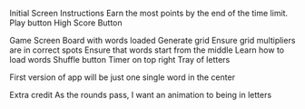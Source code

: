 Initial Screen
    Instructions
        Earn the most points by the end of the time limit.
    Play button
    High Score Button

Game Screen
    Board with words loaded
        Generate grid
            Ensure grid multipliers are in correct spots
            Ensure that words start from the middle
        Learn how to load words
        Shuffle button
    Timer on top right
    Tray of letters

First version of app will be just one single word in the center

Extra credit
    As the rounds pass, I want an animation to being in letters